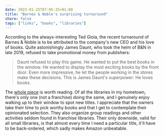 ```yaml
---
date: 2023-01-25T07:05:25+01:00
title: "Barnes & Noble's surprising turnaround"
share: false
tags: ["links", "books", "libraries"]
---
```

According to the always-interesting Ted Gioia, the recent turnaround of Barnes
& Noble is to be attributed to the company's new CEO and his love of books.
Quite astonishingly James Daunt, who took the helm of B&N in late 2019, refused
to take promotional money from publishers:

> Daunt refused to play this game. He wanted to put the best books in the
> window. He wanted to display the most exciting books by the front door. Even
> more impressive, he let the people working in the stores make these
> decisions. This is James Daunt's superpower: He loves books.

The [whole piece][1] is worth reading. Of all the libraries in my hometown,
there's only one (not a franchise) doing the same, and I genuinely enjoy
walking up to their window to spot new titles. I appreciate that the owners
take their time to pick worthy books and that I get to contemplate their
opinionated selection. They also organize group readings and other activities
seldom found in franchise libraries. Their only downside, valid for all small
libraries, is that almost every time I need a particular title, it'll have to
be back-ordered, which sadly makes Amazon unbeatable.




 [1]: https://tedgioia.substack.com/p/what-can-we-learn-from-barnes-and
 [rss]: https://nicolaiarocci.com/index.xml
 [m]: https://fosstodon.org/@nicola
 [nl]: https://buttondown.email/nicolaiarocci
